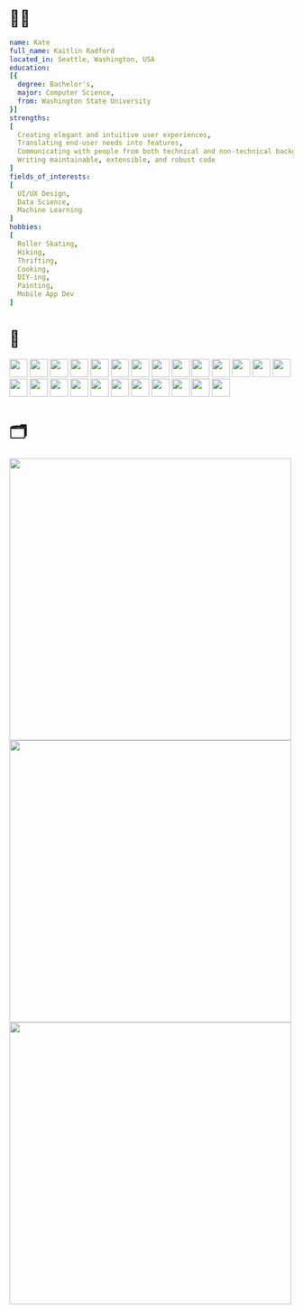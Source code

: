 # 👋🏻
```yaml
name: Kate
full_name: Kaitlin Radford
located_in: Seattle, Washington, USA
education: 
[{
  degree: Bachelor's,
  major: Computer Science,
  from: Washington State University
}]
strengths:
[
  Creating elegant and intuitive user experiences,
  Translating end-user needs into features,
  Communicating with people from both technical and non-technical backgrounds,
  Writing maintainable, extensible, and robust code
]
fields_of_interests: 
[
  UI/UX Design,
  Data Science,
  Machine Learning
]
hobbies: 
[
  Roller Skating,
  Hiking,
  Thrifting,
  Cooking,
  DIY-ing,
  Painting,
  Mobile App Dev
]
```
# 🧰
<img altText="JavaScript" height="32" width="32" src="https://cdn.simpleicons.org/javascript"/> <img height="32" width="32" src="https://cdn.simpleicons.org/typescript"/> <img height="32" width="32" src="https://cdn.simpleicons.org/python"/> <img height="32" width="32" src="https://cdn.simpleicons.org/c"/> <img height="32" width="32" src="https://cdn.simpleicons.org/c++"/> <img altText="" height="32" width="32" src="https://cdn.simpleicons.org/css3"/>  <img height="32" width="32" src="https://cdn.simpleicons.org/gnubash"/> <img height="32" width="32" src="https://cdn.simpleicons.org/swift"/> <img height="32" width="32" src="https://cdn.simpleicons.org/mysql"/> <img height="32" width="32" src="https://cdn.simpleicons.org/mongodb"/> <img height="32" width="32" src="https://cdn.simpleicons.org/amazonaws"/> <img height="32" width="32" src="https://cdn.simpleicons.org/microsoftazure"/> <img height="32" width="32" src="https://cdn.simpleicons.org/heroku"/> <img height="32" width="32" src="https://cdn.simpleicons.org/react"/> <img height="32" width="32" src="https://cdn.simpleicons.org/expo"/> <img height="32" width="32" src="https://cdn.simpleicons.org/ubuntu"/> <img height="32" width="32" src="https://cdn.simpleicons.org/express"/> <img height="32" width="32" src="https://cdn.simpleicons.org/mui"/> <img height="32" width="32" src="https://cdn.simpleicons.org/twilio"/> <img height="32" width="32" src="https://cdn.simpleicons.org/sentry"/> <img height="32" width="32" src="https://cdn.simpleicons.org/visualstudiocode"/> <img height="32" width="32" src="https://cdn.simpleicons.org/microsoftteams"/> <img height="32" src="https://cdn.simpleicons.org/notion"/> <img height="32" width="32" src="https://cdn.simpleicons.org/canva"/> <img height="32" width="32" src="https://cdn.simpleicons.org/figma"/>
# 🗂️
<img src="https://github.com/k-radford/k-radford/assets/38546146/c50d1470-12b9-49e0-b75d-670829125a2a" height="500px" align="center">
<img src="https://github.com/k-radford/k-radford/assets/38546146/7af9f333-3411-4daa-a499-5465f12ee82a" height="500px" align="center">
<img src="https://github.com/k-radford/k-radford/assets/38546146/7af9f333-3411-4daa-a499-5465f12ee82a" height="500px" align="center">

